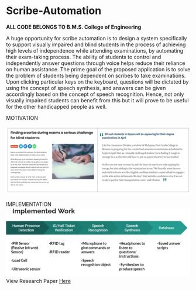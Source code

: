 # Scribe-Automation
**ALL CODE BELONGS TO B.M.S. College of Engineering**

A huge opportunity for scribe automation is to design a system specifically to support visually impaired and blind students in the process of achieving high levels of independence while attending examinations, by automating their exam-taking process. The ability of students to control and independently answer questions through voice helps reduce their reliance on human assistance. The prime goal of the proposed application is to solve the problem of students being dependent on scribes to take examinations. Upon clicking particular keys on the keyboard, questions will be dictated by using the concept of speech synthesis, and answers can be given accordingly based on the concept of speech recognition. Hence, not only visually impaired students can benefit from this but it will prove to be useful for the other handicapped people as well.

MOTIVATION

![](images1/motivation.PNG)

IMPLEMENTATION
![](images1/implementation.PNG)
View Research Paper [Here](https://ieeexplore.ieee.org/document/9074847)

